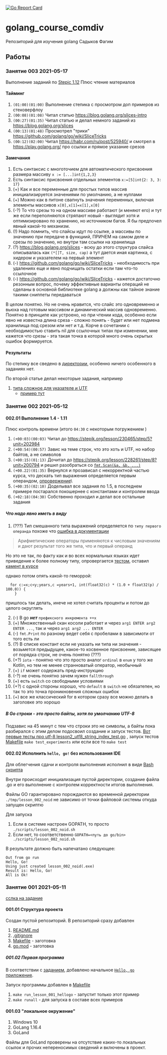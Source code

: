 [![Go Report Card](https://goreportcard.com/badge/github.com/comdiv/golang_course_comdiv)](https://goreportcard.com/report/github.com/comdiv/golang_course_comdiv)

# golang_course_comdiv

Репозиторий для изучения golang Садыков Фагим

## Работы

### Занятие 003 2021-05-17

Выполнение заданий по [Stepic 1.12](https://stepik.org/lesson/228265?unit=200798)
Плюс чтение материалов

#### Тайминг

1. `(01:00)(01:00)` Выполнение степика с просмотром доп примеров из стековерфлоу
2. `(00:08)(01:08)` Читал статью https://blog.golang.org/slices-intro
3. `(00:27)(01:35)` Читал статью и делал немного заданий из https://blog.golang.org/slices
4. `(00:13)(01:48)` Просмотрел "трики" https://github.com/golang/go/wiki/SliceTricks
5. `(00:12)(02:00)` Читал https://habr.com/ru/post/525940/ и смотрел в https://play.golang.org/
   про ссылки и прямое указание срезов

#### Замечания

1. Есть синтаксис с многоточием для автоматического присвоения размера массиву `x := [...]int{1,2,3}`
2. Есть синтаксис присвоения отдельных элементов `x:=[5]int{2: 3, 3: 17}`
3. (+) Как и все переменные для простых типов массив инициализируется значениями по умолчанию, а не нуллами
4. (+) Можно как в питоне свапнуть значения переменных, включая элементы массивов `x[0],x[1]=x[1],x[0]`
5. (-?) То что срезы то на одном массиве работают (и меняют его) и тут же если переполняются стряпают новый - выглядит
   хотя и оптимизировано по хранению, но источником багов. Я бы предпочел явный какой-то механизм.
6. (!) Надо помнить, что слайсы идут по ссылке, а массивы по значению при передаче в функциий, ПРИЧЕМ на самом деле и
   срезы по значению, но внутри там ссылки на хранилища
7. (?) https://blog.golang.org/slices - всюу до этого структура слайса описывалась как `(*[]T, size, cap)` а тут дается
   иная картинка, с хидером и указателем на первый элемент
8. (-) https://github.com/golang/go/wiki/SliceTricks - необходимость при удалениях еще и явно подчищать остатки если там
   что-то ссылочное
9. (-) https://github.com/golang/go/wiki/SliceTricks - кажется достаточно резонным вопрос, почему эффективные варианты
   операций не сделаны в основной библиотеке golang а должны как тайное знание такими сниппеты передаваться

В целом понятно. Но не очень нравится, что слайс это одновременно и вьюха над готовым массивом и динамический массив
одновременно. Понятно в принципе как устроено, но при чтении кода, особенно если явно не известна длина среза - сложно
понять - будет или нет подмена хранилища под срезом или нет и т.д. Корче в сочетании с необходимостью ставить nil для
ссылочных типах при изменении, мне кажется что срезы - эта такая точка в которой много очень скрытых ошибок формируется.

#### Результаты

По степику все сведено в [директории](./cmd/lesson_003), особенно ничего особенного в заданиях нет.

По второй статье делал некоторые задания, например

1. [типа сложное для указателе и UTF](https://blog.golang.org/slices#TOC_5.)
    - [пример тут](./cmd/lesson_003/lesson_003_art_02_ex1p.go)

### Занятие 002 2021-05-12

#### 002.01 Выполнение 1.4 - 1.11

Плюс контроль времени (итого `04:30` с некоторым погружением )

1. `(+00:03)(00:03)` Читал до https://stepik.org/lesson/230465/step/5?unit=202984
2. `(+00:54)(00:57)` Завис на теме строк, что это хоть и UTF, но набор байтов, а не символов
3. `(+00:15)(01:13)` Дочитал до https://stepik.org/lesson/228261/step/8?unit=200794 и решил разобраться
   со [`fmt.Scan(&a, &b, ...)`](cmd/lesson_002_scan_multiple.go)
4. `(+00.22)(01:35)` Вернулся и прозависал с некорректной частью курса, что дескать тип выражения определяется первым
   операндом, [опровержение](internal/experiments/lesson2_go_operandorder_test.go)\
5. `(+00:35)(02:10)` Доделывал все задания по 1.5, в последнем примере постарался покошернее с константами и контролем
   ввода
6. `(+02:18)(04:30)` Собственно проходил и делал все остальные задания

##### Что надо явно иметь в виду

1. (???) Тип смешанного типа выражений определяется по `типу первого операнда`
   похоже что [ошибка в документации](https://stepik.org/lesson/228261/step/6?unit=200794)

> Арифметические операторы применяются к числовым значениям и дают результат того же типа, что и первый операнд

Но это не так, по факту как и во всех нормальных языках идет приведение к более полному типу,
опровергается [тестом](internal/experiments/lesson2_go_operandorder_test.go),
оставил [камент в курсе](https://stepik.org/lesson/228261/step/6?discussion=3798398&unit=200794)

однако потом опять какой-то геморрой:

```
  for c:=x;c<y;years,c =years+1, int(float32(c) * (1.0 + float32(p) / 100.0)) {
    }
```

пришлось так делать, инече не хотел считать проценты и потом до целого округлять

2. (-) В go ***нет*** `префиксного инкремента ++x`
3. (+) Множественный скан косоли работает и через `arg1 ENTER arg2 ENTER ...`, так и через `arg1 arg2 ... ENTER`
4. (-) `fmt.Print` по разному ведет себя с пробелами в зависимоти от того есть ли
5. (?) В списке констант если не указать ни типа ни значения - возьмется предыдущее, какое-то косвенное присвоение,
   зависящее от порядка строк, не очень понятно (???)
6. (+?) `iota` - понятно что это просто аналог `ordinal` в `enum` у того же Kotlin, но тем не менее странноватый
   оператор, необычный
7. (+) `if` может содержать пред-инструкцию
8. (-?) не очень понятно зачем нужен `fallthrough`
9. (+) есть `switch` со свободными условиями
10. (+?) с одной стороны хорошо, что `default` в `switch` не обязатепен, но так то это точка проникновения сложных
    ошибок
11. (+) все же классический for в котором сразу все можно делать в заголовке это хорошо

##### В Go строки - это просто байты, хотя по умолчанию UTF-8

Подзавис на 45 минут с тем что строки это не символы, а байты пока разбирался с этим делом подосвоил создание и запуск
тестов. [Вот первые тесты про utf-8 lesson2_utf8_string_index_test.go](internal/experiments/lesson2_utf8_string_index_test.go)
, запуск тестов [Makefile](Makefile) `make test_experiments` или если все то `make test`

#### 002.02 Исполнить `hello, go!` без использования IDE

Для облегчения сдачи и контроля выполнения исполнил в виде [Bash скрипта](./scripts/lesson_002_noid.sh)

Внутри происходит инициализация пустой директории, создание файла .go и его выполнение с контролем корректности итогов
выполнения.

Файлы GO гарантировано порождаются во временной директории `./tmp/lesson_002_noid` не зависимо от точки файловой системы
откуда запущен скриптю

Для запуска

1. Если в системе настроен GOPATH, то просто `./scripts/lesson_002_noid.sh`
2. Если нет, то соответственно `GOPATH=<путь до go/bin> ./scripts/lesson_002_noid.sh`

В результате должно быть напечатано следующее:

```
Out from go run
Hello, Go!
Using just created lesson_002_noid(.exe)
Result is: Hello, Go!
All is Ok!
```

### Занятие 001 2021-05-11

[сслка на задание](https://classroom.google.com/u/0/c/MzM5NDA2NTc2ODk5/a/MzM5NDA2NTc2OTY0/details)

#### 001.01 Структура проекта

Создан пустой репозиторий. В репозиторий сразу добавлен

1. [README.md](README.md)
2. [.gitignore](.gitignore)
3. [Makefile](Makefile) - заготовка
4. [go.mod](go.mod) - заготовка

##### 001.02 Первая программа

В соответствии с [заданием](https://stepik.org/lesson/228260/step/1?unit=200793), добавлено
начальное [`Hello, go` приложение](cmd/lesson_001_hellogo.go).

Запуск программы добавлен в [Makefile](Makefile)

1. `make run_lesson_001_hellogo` - запустит только этот пример
2. `make runall` - для запуска в составе всех примеров

#### 001.03  "локальное окружение"

1. Windows 10
2. GoLang 1.16.4
3. GoLand

Файлы для GoLand проверены на отсутствие каких-то локальных ссылок и прочих непереносимых сведений и включены в проект.
